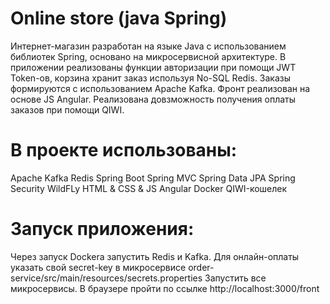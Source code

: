 # Online store (java Spring)

Интернет-магазин разработан на языке Java с использованием библиотек Spring, основано на микросервисной архитектуре.
В приложении реализованы функции авторизации при помощи JWT Token-ов, корзина хранит заказ используя No-SQL Redis.
Заказы формируются с использованием Apache Kafka. 
Фронт реализован на основе JS Angular. 
Реализована довзможность получения оплаты заказов при помощи QIWI.

# В проекте использованы:
Apache Kafka
Redis
Spring Boot
Spring MVC
Spring Data JPA
Spring Security
WildFLy
HTML & CSS & JS Angular
Docker
QIWI-кошелек

# Запуск приложения:
Через запуск Dockerа запустить Redis и Kafka.
Для онлайн-оплаты указать свой secret-key в микросервисе order-service/src/main/resources/secrets.properties
Запустить все микросервисы.
В браузере пройти по ссылке http://localhost:3000/front
